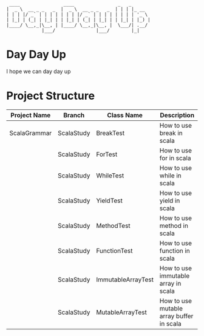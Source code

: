 
```
 ____                ____                _   _       
|  _ \  __ _ _   _  |  _ \  __ _ _   _  | | | |_ __  
| | | |/ _` | | | | | | | |/ _` | | | | | | | | '_ \ 
| |_| | (_| | |_| | | |_| | (_| | |_| | | |_| | |_) |
|____/ \__,_|\__, | |____/ \__,_|\__, |  \___/| .__/ 
             |___/               |___/        |_|   

```
# Day Day Up
I hope we can day day up

# Project Structure
|Project Name| Branch | Class Name | Description|
|------------|--------|------------|------------|
|ScalaGrammar|ScalaStudy| BreakTest|How to use break in scala|
||ScalaStudy| ForTest|How to use for in scala|
||ScalaStudy| WhileTest|How to use while in scala|
||ScalaStudy| YieldTest|How to use yield in scala|
||ScalaStudy| MethodTest|How to use method in scala|
||ScalaStudy| FunctionTest|How to use function in scala|
||ScalaStudy| ImmutableArrayTest|How to use immutable array in scala|
||ScalaStudy| MutableArrayTest|How to use mutable array buffer in scala|

